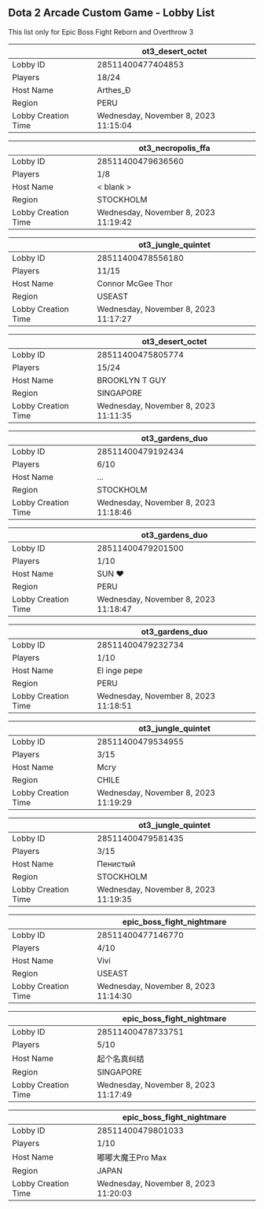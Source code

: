 ## Dota 2 Arcade Custom Game - Lobby List

This list only for Epic Boss Fight Reborn and Overthrow 3

|  | ot3_desert_octet |
| ------ | ------ |
| Lobby ID | 28511400477404853 |
| Players | 18/24 |
| Host Name | Arthes_Ð |
| Region | PERU |
| Lobby Creation Time | Wednesday, November 8, 2023 11:15:04 |


|  | ot3_necropolis_ffa |
| ------ | ------ |
| Lobby ID | 28511400479636560 |
| Players | 1/8 |
| Host Name | < blank > |
| Region | STOCKHOLM |
| Lobby Creation Time | Wednesday, November 8, 2023 11:19:42 |


|  | ot3_jungle_quintet |
| ------ | ------ |
| Lobby ID | 28511400478556180 |
| Players | 11/15 |
| Host Name | Connor McGee Thor |
| Region | USEAST |
| Lobby Creation Time | Wednesday, November 8, 2023 11:17:27 |


|  | ot3_desert_octet |
| ------ | ------ |
| Lobby ID | 28511400475805774 |
| Players | 15/24 |
| Host Name | BROOKLYN T GUY |
| Region | SINGAPORE |
| Lobby Creation Time | Wednesday, November 8, 2023 11:11:35 |


|  | ot3_gardens_duo |
| ------ | ------ |
| Lobby ID | 28511400479192434 |
| Players | 6/10 |
| Host Name | ... |
| Region | STOCKHOLM |
| Lobby Creation Time | Wednesday, November 8, 2023 11:18:46 |


|  | ot3_gardens_duo |
| ------ | ------ |
| Lobby ID | 28511400479201500 |
| Players | 1/10 |
| Host Name | SUN ♥ |
| Region | PERU |
| Lobby Creation Time | Wednesday, November 8, 2023 11:18:47 |


|  | ot3_gardens_duo |
| ------ | ------ |
| Lobby ID | 28511400479232734 |
| Players | 1/10 |
| Host Name | El inge pepe |
| Region | PERU |
| Lobby Creation Time | Wednesday, November 8, 2023 11:18:51 |


|  | ot3_jungle_quintet |
| ------ | ------ |
| Lobby ID | 28511400479534955 |
| Players | 3/15 |
| Host Name | Mcry |
| Region | CHILE |
| Lobby Creation Time | Wednesday, November 8, 2023 11:19:29 |


|  | ot3_jungle_quintet |
| ------ | ------ |
| Lobby ID | 28511400479581435 |
| Players | 3/15 |
| Host Name | Пенистый |
| Region | STOCKHOLM |
| Lobby Creation Time | Wednesday, November 8, 2023 11:19:35 |


|  | epic_boss_fight_nightmare |
| ------ | ------ |
| Lobby ID | 28511400477146770 |
| Players | 4/10 |
| Host Name | Vivi |
| Region | USEAST |
| Lobby Creation Time | Wednesday, November 8, 2023 11:14:30 |


|  | epic_boss_fight_nightmare |
| ------ | ------ |
| Lobby ID | 28511400478733751 |
| Players | 5/10 |
| Host Name | 起个名真纠结 |
| Region | SINGAPORE |
| Lobby Creation Time | Wednesday, November 8, 2023 11:17:49 |


|  | epic_boss_fight_nightmare |
| ------ | ------ |
| Lobby ID | 28511400479801033 |
| Players | 1/10 |
| Host Name | 嘟嘟大魔王Pro Max |
| Region | JAPAN |
| Lobby Creation Time | Wednesday, November 8, 2023 11:20:03 |


